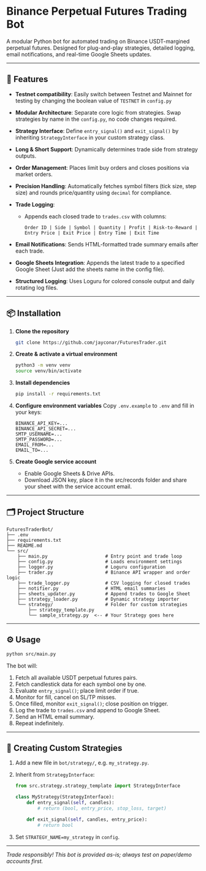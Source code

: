 # Binance Perpetual Futures Trading Bot

A modular Python bot for automated trading on Binance USDT-margined perpetual futures. Designed for plug-and-play strategies, detailed logging, email notifications, and real-time Google Sheets updates.

---

## 🚀 Features
* **Testnet compatibility**: Easily switch between Testnet and Mainnet for testing by changing the boolean value of `TESTNET` in `config.py`
* **Modular Architecture**: Separate core logic from strategies. Swap strategies by name in the `config.py`, no code changes required.
* **Strategy Interface**: Define `entry_signal()` and `exit_signal()` by inheriting `StrategyInterface` in your custom strategy class.
* **Long & Short Support**: Dynamically determines trade side from strategy outputs.
* **Order Management**: Places limit buy orders and closes positions via market orders.
* **Precision Handling**: Automatically fetches symbol filters (tick size, step size) and rounds price/quantity using `decimal` for compliance.
* **Trade Logging**:

  * Appends each closed trade to `trades.csv` with columns:

    ```text
    Order ID | Side | Symbol | Quantity | Profit | Risk-to-Reward | Entry Price | Exit Price | Entry Time | Exit Time
    ```
* **Email Notifications**: Sends HTML-formatted trade summary emails after each trade.
* **Google Sheets Integration**: Appends the latest trade to a specified Google Sheet (Just add the sheets name in the config file).
* **Structured Logging**: Uses Loguru for colored console output and daily rotating log files.

---

## 📦 Installation

1. **Clone the repository**

   ```bash
   git clone https://github.com/jayconar/FuturesTrader.git
   ```

2. **Create & activate a virtual environment**

   ```bash
   python3 -m venv venv
   source venv/bin/activate
   ```

3. **Install dependencies**

   ```bash
   pip install -r requirements.txt
   ```

4. **Configure environment variables**
   Copy `.env.example` to `.env` and fill in your keys:

   ```dotenv
   BINANCE_API_KEY=...
   BINANCE_API_SECRET=...
   SMTP_USERNAME=...
   SMTP_PASSWORD=...
   EMAIL_FROM=...
   EMAIL_TO=...
   ```

5. **Create Google service account**

   * Enable Google Sheets & Drive APIs.
   * Download JSON key, place it in the src/records folder and share your sheet with the service account email.

---

## 🗂️ Project Structure

```
FuturesTraderBot/
├── .env
├── requirements.txt
├── README.md
└── src/
    ├── main.py                     # Entry point and trade loop
    ├── config.py                   # Loads environment settings
    ├── logger.py                   # Loguru configuration
    ├── trader.py                   # Binance API wrapper and order logic
    ├── trade_logger.py             # CSV logging for closed trades
    ├── notifier.py                 # HTML email summaries
    ├── sheets_updater.py           # Append trades to Google Sheet
    ├── strategy_loader.py          # Dynamic strategy importer
    └── strategy/                   # Folder for custom strategies
        ├── strategy_template.py
        └── sample_strategy.py  <-- # Your Strategy goes here
```

---

## ⚙️ Usage

```bash
python src/main.py
```

The bot will:

1. Fetch all available USDT perpetual futures pairs.
2. Fetch candlestick data for each symbol one by one.
3. Evaluate `entry_signal()`; place limit order if true.
4. Monitor for fill, cancel on SL/TP misses.
5. Once filled, monitor `exit_signal()`; close position on trigger.
6. Log the trade to `trades.csv` and append to Google Sheet.
7. Send an HTML email summary.
8. Repeat indefinitely.

---

## 🎯 Creating Custom Strategies

1. Add a new file in `bot/strategy/`, e.g. `my_strategy.py`.
2. Inherit from `StrategyInterface`:

   ```python
   from src.strategy.strategy_template import StrategyInterface

   class MyStrategy(StrategyInterface):
       def entry_signal(self, candles):
           # return (bool, entry_price, stop_loss, target)

       def exit_signal(self, candles, entry_price):
           # return bool
   ```
3. Set `STRATEGY_NAME=my_strategy` in `config`.

---

*Trade responsibly! This bot is provided as-is; always test on paper/demo accounts first.*
